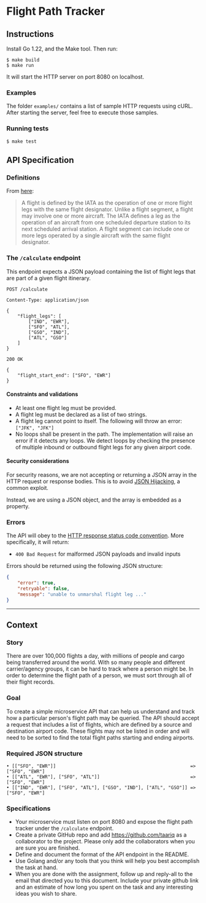 # Flight Path Tracker

## Instructions

Install Go 1.22, and the Make tool. Then run:

```shell
$ make build
$ make run
```

It will start the HTTP server on port 8080 on localhost.

### Examples

The folder `examples/` contains a list of sample HTTP requests using cURL. After starting the server, feel free to execute those samples.

### Running tests

```shell
$ make test
```

## API Specification

### Definitions

From [here](https://aviation.stackexchange.com/questions/14567/what-is-the-difference-between-slice-segment-and-leg):
> A flight is defined by the IATA as the operation of one or more flight legs with the same flight designator. Unlike a flight segment, a flight may involve one or more aircraft. The IATA defines a leg as the operation of an aircraft from one scheduled departure station to its next scheduled arrival station. A flight segment can include one or more legs operated by a single aircraft with the same flight designator.

### The `/calculate` endpoint

This endpoint expects a JSON payload containing the list of flight legs that are part of a given flight itinerary.

```
POST /calculate

Content-Type: application/json

{
    "flight_legs": [
        ["IND", "EWR"], 
        ["SFO", "ATL"], 
        ["GSO", "IND"], 
        ["ATL", "GSO"]
    ]
}

200 OK

{
    "flight_start_end": ["SFO", "EWR"]
}
```

#### Constraints and validations

- At least one flight leg must be provided.
- A flight leg must be declared as a list of two strings.
- A flight leg cannot point to itself. The following will throw an error: `["JFK", "JFK"]`
- No loops shall be present in the path. The implementation will raise an error if it detects any loops. We detect loops by checking the presence of multiple inbound or outbound flight legs for any given airport code.

#### Security considerations

For security reasons, we are not accepting or returning a JSON array in the HTTP request or response bodies. This is to avoid [JSON Hijacking](https://stackoverflow.com/questions/43717574/javascript-why-shouldnt-the-server-respond-with-a-json-array), a common exploit.

Instead, we are using a JSON object, and the array is embedded as a property.

### Errors

The API will obey to the [HTTP response status code convention](https://developer.mozilla.org/en-US/docs/Web/HTTP/Status). More specifically, it will return:

- `400 Bad Request` for malformed JSON payloads and invalid inputs

Errors should be returned using the following JSON structure:

```json
{
    "error": true,
    "retryable": false,
    "message": "unable to unmarshal flight leg ..."
}
```

---

## Context

### Story

There are over 100,000 flights a day, with millions of people and cargo being transferred around the world. With so many people and different carrier/agency groups, it can be hard to track where a person might be. In order to determine the flight path of a person, we must sort through all of their flight records.

### Goal

To create a simple microservice API that can help us understand and track how a particular person's flight path may be queried. The API should accept a request that includes a list of flights, which are defined by a source and destination airport code. These flights may not be listed in order and will need to be sorted to find the total flight paths starting and ending airports.

### Required JSON structure

```
• [["SFO", "EWR"]]                                                 => ["SFO", "EWR"]
• [["ATL", "EWR"], ["SFO", "ATL"]]                                 => ["SFO", "EWR"]
• [["IND", "EWR"], ["SFO", "ATL"], ["GSO", "IND"], ["ATL", "GSO"]] => ["SFO", "EWR"]
```

### Specifications

- Your microservice must listen on port 8080 and expose the flight path tracker under the `/calculate` endpoint.
- Create a private GitHub repo and add https://github.com/taariq as a collaborator to the project. Please only add the collaborators when you are sure you are finished.
- Define and document the format of the API endpoint in the README.
- Use Golang and/or any tools that you think will help you best accomplish the task at hand.
- When you are done with the assignment, follow up and reply-all to the email that directed you to this document. Include your private github link and an estimate of how long you spent on the task and any interesting ideas you wish to share.
